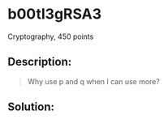 # b00tl3gRSA3
Cryptography, 450 points

## Description:
> Why use p and q when I can use more?


## Solution: 


